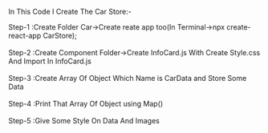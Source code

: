 In This Code I Create The Car Store:-

<p>
Step-1 :Create Folder Car->Create reate app too(In Terminal->npx create-react-app CarStore);
<br/><br/>
Step-2 :Create Component Folder->Create InfoCard.js With Create Style.css And Import In InfoCard.js
<br/><br/>
Step-3 :Create Array Of Object Which Name is CarData and Store Some Data
<br/><br/>
Step-4 :Print That Array Of Object using Map()
<br/><br/>
Step-5 :Give Some Style On Data And Images
</p>
